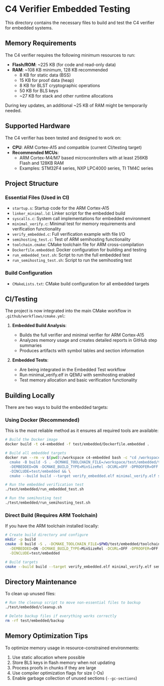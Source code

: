 # C4 Verifier Embedded Testing

This directory contains the necessary files to build and test the C4 verifier for embedded systems.

## Memory Requirements

The C4 verifier requires the following minimum resources to run:

- **Flash/ROM**: ~225 KB (for code and read-only data)
- **RAM**: ~108 KB minimum, 128 KB recommended
  - 8 KB for static data (BSS)
  - 15 KB for proof data (heap)
  - 8 KB for BLST cryptographic operations
  - 50 KB for BLS keys
  - ~27 KB for stack and other runtime allocations

During key updates, an additional ~25 KB of RAM might be temporarily needed.

## Supported Hardware

The C4 verifier has been tested and designed to work on:

- **CPU**: ARM Cortex-A15 and compatible (current CI/testing target)
- **Recommended MCUs**: 
  - ARM Cortex-M4/M7 based microcontrollers with at least 256KB Flash and 128KB RAM
  - Examples: STM32F4 series, NXP LPC4000 series, TI TM4C series

## Project Structure

### Essential Files (Used in CI)
- `startup.s`: Startup code for the ARM Cortex-A15
- `linker_minimal.ld`: Linker script for the embedded build
- `syscalls.c`: System call implementations for embedded environment
- `minimal_verify.c`: Minimal test for memory requirements and verification functionality
- `verify_embedded.c`: Full verification example with file I/O
- `semihosting_test.c`: Test of ARM semihosting functionality
- `toolchain.cmake`: CMake toolchain file for ARM cross-compilation
- `Dockerfile.embedded`: Docker configuration for building and testing
- `run_embedded_test.sh`: Script to run the full embedded test
- `run_semihosting_test.sh`: Script to run the semihosting test

### Build Configuration
- `CMakeLists.txt`: CMake build configuration for all embedded targets

## CI/Testing

The project is now integrated into the main CMake workflow in `.github/workflows/cmake.yml`:

1. **Embedded Build Analysis**:
   - Builds the full verifier and minimal verifier for ARM Cortex-A15
   - Analyzes memory usage and creates detailed reports in GitHub step summaries
   - Produces artifacts with symbol tables and section information

2. **Embedded Tests**:
   - Are being integrated in the Embedded Test workflow
   - Run minimal_verify.elf in QEMU with semihosting enabled
   - Test memory allocation and basic verification functionality

## Building Locally

There are two ways to build the embedded targets:

### Using Docker (Recommended)

This is the most reliable method as it ensures all required tools are available:

```bash
# Build the Docker image
docker build -t c4-embedded -f test/embedded/Dockerfile.embedded .

# Build all embedded targets
docker run --rm -v $(pwd):/workspace c4-embedded bash -c "cd /workspace && \
  cmake -B build -S . -DCMAKE_TOOLCHAIN_FILE=/workspace/test/embedded/toolchain.cmake \
  -DEMBEDDED=ON -DCMAKE_BUILD_TYPE=MinSizeRel -DCURL=OFF -DPROOFER=OFF -DCLI=OFF \
  -DINCLUDE=test/embedded && \
  cmake --build build --target verify_embedded.elf minimal_verify.elf semihosting_test.elf"

# Run the embedded verification test
./test/embedded/run_embedded_test.sh

# Run the semihosting test
./test/embedded/run_semihosting_test.sh
```

### Direct Build (Requires ARM Toolchain)

If you have the ARM toolchain installed locally:

```bash
# Create build directory and configure
mkdir -p build
cmake -B build -S . -DCMAKE_TOOLCHAIN_FILE=$PWD/test/embedded/toolchain.cmake \
  -DEMBEDDED=ON -DCMAKE_BUILD_TYPE=MinSizeRel -DCURL=OFF -DPROOFER=OFF -DCLI=OFF \
  -DINCLUDE=test/embedded

# Build targets
cmake --build build --target verify_embedded.elf minimal_verify.elf semihosting_test.elf
```

## Directory Maintenance

To clean up unused files:

```bash
# Run the cleanup script to move non-essential files to backup
./test/embedded/cleanup.sh

# Delete backup files if everything works correctly
rm -rf test/embedded/backup
```

## Memory Optimization Tips

To optimize memory usage in resource-constrained environments:

1. Use static allocation where possible
2. Store BLS keys in flash memory when not updating
3. Process proofs in chunks if they are large
4. Use compiler optimization flags for size (-Os)
5. Enable garbage collection of unused sections (`--gc-sections`) 